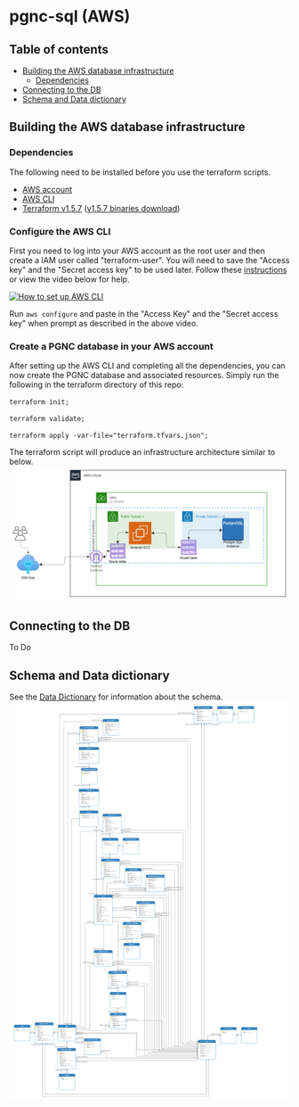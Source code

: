 # pgnc-sql (AWS)
## Table of contents
  * [Building the AWS database infrastructure](#building-the-aws-database-infrastructure)
    * [Dependencies](#dependencies)
  * [Connecting to the DB](#connecting-to-the-db)
  * [Schema and Data dictionary](#schema-and-data-dictionary)

## Building the AWS database infrastructure

### Dependencies

The following need to be installed before you use the terraform scripts.
  * [AWS account][1]
  * [AWS CLI][3]
  * [Terraform v1.5.7][4] ([v1.5.7 binaries download][5])

### Configure the AWS CLI

First you need to log into your AWS account as the root user and then create a IAM user called "terraform-user". You will need to save the "Access key" and the "Secret access key" to be used later. Follow these [instructions][2] or view the video below for help.

[![How to set up AWS CLI](http://img.youtube.com/vi/cf9mI3eVf2U/0.jpg)](http://www.youtube.com/shorts/cf9mI3eVf2U)

Run `aws configure` and paste in the "Access Key" and the "Secret access key" when prompt as described in the above video.

### Create a PGNC database in your AWS account

After setting up the AWS CLI and completing all the dependencies, you can now create the PGNC database and associated resources. Simply run the following in the terraform directory of this repo:
```shell
terraform init;
```
```shell
terraform validate;
```
```shell
terraform apply -var-file="terraform.tfvars.json";
```
The terraform script will produce an infrastructure architecture similar to below.
![PGNC infrastructure](./aws_infra.svg)

## Connecting to the DB
To Do

## Schema and Data dictionary

See the [Data Dictionary](pgnc_20240624172110.pdf) for information about the schema.
![PGNC diagram](https://raw.githubusercontent.com/HGNC/pgnc_db_schema/e182f64a03569cd94f8e9cdbda40f3eeefd0f5bf/pgnc-diagram.svg)

[1]: https://aws.amazon.com
[2]: https://kloudle.com/academy/how-to-create-an-iam-admin-user-in-aws/
[3]: https://docs.aws.amazon.com/cli/latest/userguide/getting-started-install.html
[4]: https://developer.hashicorp.com/terraform/tutorials/aws-get-started/install-cli
[5]: https://releases.hashicorp.com/terraform/1.5.7
